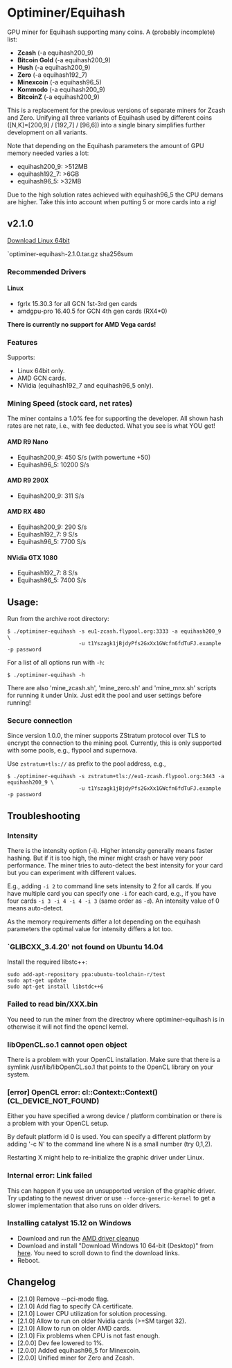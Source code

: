 # Optiminer/Equihash

GPU miner for Equihash supporting many coins. A (probably incomplete) list:
- **Zcash** (-a equihash200_9)
- **Bitcoin Gold** (-a equihash200_9)
- **Hush** (-a equihash200_9)
- **Zero** (-a equihash192_7)
- **Minexcoin** (-a equihash96_5)
- **Kommodo** (-a equihash200_9)
- **BitcoinZ** (-a equihash200_9)

This is a replacement for the previous versions of separate miners for Zcash and Zero.
Unifying all three variants of Equihash used by different coins ([N,K]=[200,9] / [192,7] / [96,6])
into a single binary simplifies further development on all variants. 

Note that depending on the Equihash parameters the amount of GPU memory needed varies a lot:
- equihash200_9: >512MB
- equihash192_7: >6GB
- equihash96_5: >32MB

Due to the high solution rates achieved with equihash96_5 the CPU demans are higher. Take this into account when putting 5 
or more cards into a rig!

## v2.1.0
[Download Linux 64bit](https://github.com/Optiminer/OptiminerEquihash/raw/master/optiminer-equihash-2.0.0.tar.gz)

`optiminer-equihash-2.1.0.tar.gz sha256sum 

<!--
[Download Windows 64bit](https://github.com/Optiminer/OptiminerZcash/raw/master/optiminer-zcash-1.7.0.zip)
-->



### Recommended Drivers

#### Linux
- fgrlx 15.30.3 for all GCN 1st-3rd gen cards
- amdgpu-pro 16.40.5 for GCN 4th gen cards (RX4\*0)

<!--
#### Windows
- Full speed can only be achieved under Catalyst 15.12 drivers! See
  [below](#installing-catalyst-1512-on-windows) for how to install the older
  driver version.
- RX4\*0 cards are not supported by Catalyst 15.12, **I strongly recommend
  to use linux for mining on them!**
-->

**There is currently no support for AMD Vega cards!**

### Features

Supports:
- <!--Windows and -->Linux 64bit only.
- AMD GCN cards.
- NVidia (equihash192_7 and equihash96_5 only).

### Mining Speed (stock card, net rates)

The miner contains a 1.0% fee for supporting the developer. All shown hash rates 
are net rate, i.e., with fee deducted. What you see is what YOU get!

#### AMD R9 Nano
- Equihash200_9: 450 S/s (with powertune +50)
- Equihash96_5: 10200 S/s

#### AMD R9 290X
- Equihash200_9: 311 S/s

#### AMD RX 480
- Equihash200_9: 290 S/s
- Equihash192_7: 9 S/s
- Equihash96_5: 7700 S/s

#### NVidia GTX 1080
- Equihash192_7: 8 S/s
- Equihash96_5: 7400 S/s


## Usage:
Run from the archive root directory:
```
$ ./optiminer-equihash -s eu1-zcash.flypool.org:3333 -a equihash200_9 \
                       -u t1Yszagk1jBjdyPfs2GxXx1GWcfn6fdTuFJ.example -p password 
```

For a list of all options run with `-h`:
```
$ ./optiminer-equihash -h
```

There are also 'mine_zcash.sh', 'mine_zero.sh' and 'mine_mnx.sh' <!--and 'start.bat'--> scripts for running it under <!--Windows and --> Unix. Just edit the pool and user settings before running!

### Secure connection
Since version 1.0.0, the miner supports ZStratum protocol over TLS to
encrypt the connection to the mining pool. Currently, this is only supported
with some pools, e.g., flypool and supernova.

Use `zstratum+tls://` as prefix to the pool address, e.g.,
```
$ ./optiminer-equihash -s zstratum+tls://eu1-zcash.flypool.org:3443 -a equihash200_9 \
                       -u t1Yszagk1jBjdyPfs2GxXx1GWcfn6fdTuFJ.example -p password 
```

## Troubleshooting

### Intensity
There is the intensity option (-i). Higher intensity generally means faster hashing. 
But if it is too high, the miner might crash or have very poor performance. 
The miner tries to auto-detect the best intensity for your card but you can
experiment with different values.

E.g., adding `-i 2` to command line sets intensity to 2 for all cards. If
you have multiple card you can specify one `-i` for each card, e.g., if you
have four cards `-i 3 -i 4 -i 4 -i 3` (same order as `-d`). An intensity value
of 0 means auto-detect.

As the memory requirements differ a lot depending on the equihash parameters
the optimal value for intensity differs a lot too.


### `GLIBCXX_3.4.20' not found on Ubuntu 14.04
Install the required libstc++:
```shell
sudo add-apt-repository ppa:ubuntu-toolchain-r/test 
sudo apt-get update
sudo apt-get install libstdc++6
```

### Failed to read bin/XXX.bin
You need to run the miner from the directroy where optiminer-equihash is in
otherwise it will not find the opencl kernel.

### libOpenCL.so.1 cannot open object
There is a problem with your OpenCL installation. Make sure that there is a
symlink /usr/lib/libOpenCL.so.1 that points to the OpenCL library on your
system.

### [error] OpenCL error: cl::Context::Context() (CL_DEVICE_NOT_FOUND)
Either you have specified a wrong device / platform combination or there is
a problem with your OpenCL setup.

By default platform id 0 is used. You can specify a different platform by
adding '-c N' to the command line where N is a small number (try 0,1,2).

Restarting X might help to re-initialize the graphic driver under Linux.

### Internal error: Link failed
This can happen if you use an unsupported version of the graphic driver.
Try updating to the newest driver or use `--force-generic-kernel` to get a
slower implementation that also runs on older drivers.

### Installing catalyst 15.12 on Windows
- Download and run the [AMD driver
  cleanup](http://support.amd.com/en-us/kb-articles/Pages/AMD-Clean-Uninstall-Utility.aspx)
- Download and install "Download Windows 10 64-bit (Desktop)" from
  [here](http://www.guru3d.com/files-details/amd-radeon-software-crimson-15-12-driver-download.html).
  You need to scroll down to find the download links.
- Reboot. 

## Changelog
- [2.1.0] Remove --pci-mode flag.
- [2.1.0] Add flag to specify CA certificate.
- [2.1.0] Lower CPU utilization for solution processing.
- [2.1.0] Allow to run on older Nvidia cards (>=SM target 32).
- [2.1.0] Allow to run on older AMD cards.
- [2.1.0] Fix problems when CPU is not fast enough.
- [2.0.0] Dev fee lowered to 1%.
- [2.0.0] Added equihash96_5 for Minexcoin.
- [2.0.0] Unified miner for Zero and Zcash.
